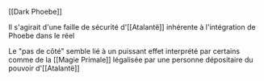 [[Dark Phoebe]]

Il s'agirait d'une faille de sécurité d'[[Atalantë]] inhérente à l'intégration de Phoebe dans le réel

Le "pas de côté" semble lié à un puissant effet interprété par certains comme de la [[Magie Primale]] légalisée par une personne dépositaire du pouvoir d'[[Atalantë]]